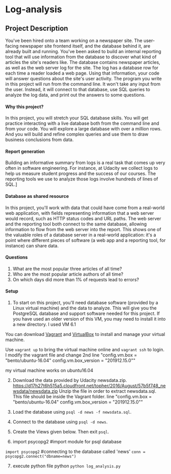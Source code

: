  # Log-analysis
## Project Description

You've been hired onto a team working on a newspaper site. The user-facing newspaper site frontend itself, and the database behind it, are already built and running. You've been asked to build an internal reporting tool that will use information from the database to discover what kind of articles the site's readers like.
The database contains newspaper articles, as well as the web server log for the site. The log has a database row for each time a reader loaded a web page. Using that information, your code will answer questions about the site's user activity.
The program you write in this project will run from the command line. It won't take any input from the user. Instead, it will connect to that database, use SQL queries to analyze the log data, and print out the answers to some questions.


####    Why this project?
In this project, you will stretch your SQL database skills. You will get practice interacting with a live database both from the command line and from your code. You will explore a large database with over a million rows. And you will build and refine complex queries and use them to draw business conclusions from data.


####    Report generation
Building an informative summary from logs is a real task that comes up very often in software engineering. For instance, at Udacity we collect logs to help us measure student progress and the success of our courses. The reporting tools we use to analyze those logs involve hundreds of lines of SQL.]

####    Database as shared resource
In this project, you'll work with data that could have come from a real-world web application, with fields representing information that a web server would record, such as HTTP status codes and URL paths. The web server and the reporting tool both connect to the same database, allowing information to flow from the web server into the report.
This shows one of the valuable roles of a database server in a real-world application: it's a point where different pieces of software (a web app and a reporting tool, for instance) can share data.


####    Questions
1. What are the most popular three articles of all time?
2. Who are the most popular article authors of all time?
3. On which days did more than 1% of requests lead to errors?

#### Setup
1. To start on this project, you'll need database software (provided by a Linux virtual machine) and the data to analyze.
This will give you the PostgreSQL database and support software needed for this project. If you have used an older version of this VM, you may need to install it into a new directory. I used VM 6.1

You can download [Vagrant](https://www.vagrantup.com/) and [VirtualBox](https://www.virtualbox.org/wiki/Download_Old_Builds_5_1) to install and manage your virtual machine.

Use `vagrant up` to bring the virtual machine online and `vagrant ssh` to login. I modify the vagrant file and change 2nd line
"config.vm.box = "bento/ubuntu-16.04"
config.vm.box_version = "201912.15.0""

my virtual machine works on ubuntu16.04

2. Download the data provided by Udacity newsdata.zip. https://d17h27t6h515a5.cloudfront.net/topher/2016/August/57b5f748_newsdata/newsdata.zip
 Unzip the file in order to extract newsdata.sql. This file should be inside the Vagrant folder.
line
"config.vm.box = "bento/ubuntu-16.04"
config.vm.box_version = "201912.15.0""



3. Load the database using `psql -d news -f newsdata.sql`.

4. Connect to the database using `psql -d news`.

5. Create the Views given below. Then exit `psql`.

6. import psycopg2 #import module for psql database

`import psycopg2`
#connecting to the database called  'news'
`conn = psycopg2.connect("dbname=news")`

7. execute python file python `python log_analysis.py` 
